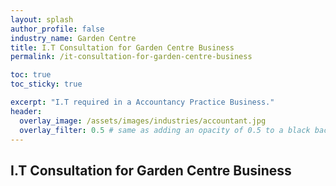 ```yaml
---
layout: splash 
author_profile: false 
industry_name: Garden Centre
title: I.T Consultation for Garden Centre Business
permalink: /it-consultation-for-garden-centre-business

toc: true
toc_sticky: true

excerpt: "I.T required in a Accountancy Practice Business."
header:
  overlay_image: /assets/images/industries/accountant.jpg
  overlay_filter: 0.5 # same as adding an opacity of 0.5 to a black background
---
```


## I.T Consultation for Garden Centre Business